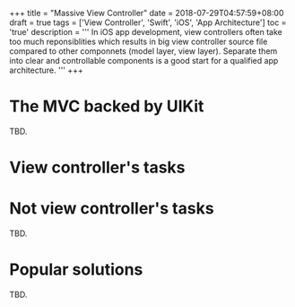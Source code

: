 +++
title       = "Massive View Controller"
date        = 2018-07-29T04:57:59+08:00
draft       = true
tags        = ['View Controller', 'Swift', 'iOS', 'App Architecture']
toc         = 'true'
description = '''
In iOS app development, view controllers often take too much reponsiblities
which results in big view controller source file compared to other componnets
(model layer, view layer). Separate them into clear and controllable components
is a good start for a qualified app architecture.
'''
+++

# The MVC backed by UIKit

TBD.

# View controller's tasks

# Not view controller's tasks

TBD.

# Popular solutions

TBD.
